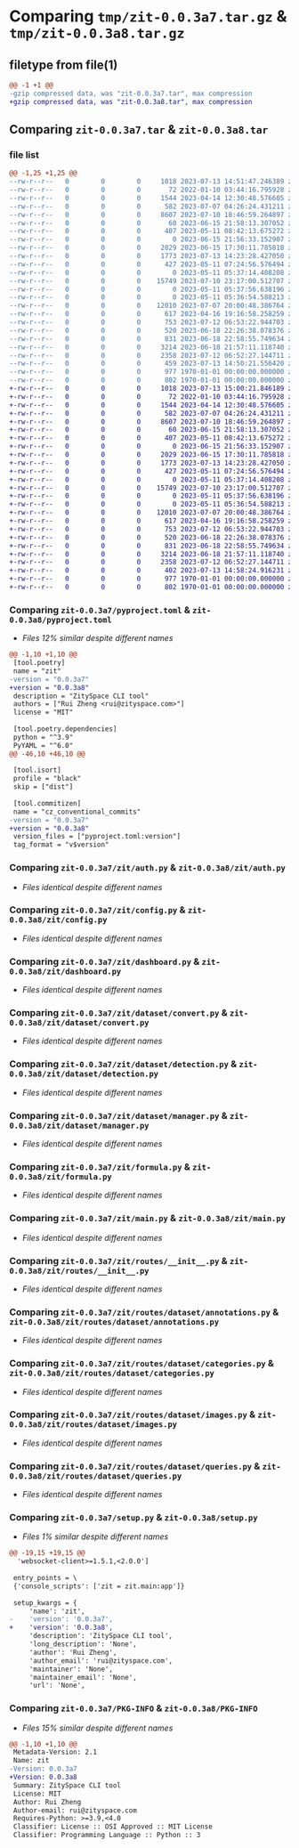# Comparing `tmp/zit-0.0.3a7.tar.gz` & `tmp/zit-0.0.3a8.tar.gz`

## filetype from file(1)

```diff
@@ -1 +1 @@
-gzip compressed data, was "zit-0.0.3a7.tar", max compression
+gzip compressed data, was "zit-0.0.3a8.tar", max compression
```

## Comparing `zit-0.0.3a7.tar` & `zit-0.0.3a8.tar`

### file list

```diff
@@ -1,25 +1,25 @@
--rw-r--r--   0        0        0     1018 2023-07-13 14:51:47.246389 zit-0.0.3a7/pyproject.toml
--rw-r--r--   0        0        0       72 2022-01-10 03:44:16.795928 zit-0.0.3a7/zit/__init__.py
--rw-r--r--   0        0        0     1544 2023-04-14 12:30:48.576605 zit-0.0.3a7/zit/auth.py
--rw-r--r--   0        0        0      582 2023-07-07 04:26:24.431211 zit-0.0.3a7/zit/config.py
--rw-r--r--   0        0        0     8607 2023-07-10 18:46:59.264897 zit-0.0.3a7/zit/dashboard.py
--rw-r--r--   0        0        0       60 2023-06-15 21:58:13.307052 zit-0.0.3a7/zit/dataset/__init__.py
--rw-r--r--   0        0        0      407 2023-05-11 08:42:13.675272 zit-0.0.3a7/zit/dataset/build.py
--rw-r--r--   0        0        0        0 2023-06-15 21:56:33.152907 zit-0.0.3a7/zit/dataset/classification.py
--rw-r--r--   0        0        0     2029 2023-06-15 17:30:11.785818 zit-0.0.3a7/zit/dataset/convert.py
--rw-r--r--   0        0        0     1773 2023-07-13 14:23:28.427050 zit-0.0.3a7/zit/dataset/detection.py
--rw-r--r--   0        0        0      427 2023-05-11 07:24:56.576494 zit-0.0.3a7/zit/dataset/factory.py
--rw-r--r--   0        0        0        0 2023-05-11 05:37:14.408208 zit-0.0.3a7/zit/dataset/keypoints.py
--rw-r--r--   0        0        0    15749 2023-07-10 23:17:00.512707 zit-0.0.3a7/zit/dataset/manager.py
--rw-r--r--   0        0        0        0 2023-05-11 05:37:56.638196 zit-0.0.3a7/zit/dataset/multilabel_classification.py
--rw-r--r--   0        0        0        0 2023-05-11 05:36:54.588213 zit-0.0.3a7/zit/dataset/segmentation.py
--rw-r--r--   0        0        0    12010 2023-07-07 20:00:48.386764 zit-0.0.3a7/zit/formula.py
--rw-r--r--   0        0        0      617 2023-04-16 19:16:58.258259 zit-0.0.3a7/zit/main.py
--rw-r--r--   0        0        0      753 2023-07-12 06:53:22.944703 zit-0.0.3a7/zit/routes/__init__.py
--rw-r--r--   0        0        0      520 2023-06-18 22:26:38.078376 zit-0.0.3a7/zit/routes/dataset/annotations.py
--rw-r--r--   0        0        0      831 2023-06-18 22:58:55.749634 zit-0.0.3a7/zit/routes/dataset/categories.py
--rw-r--r--   0        0        0     3214 2023-06-18 21:57:11.118740 zit-0.0.3a7/zit/routes/dataset/images.py
--rw-r--r--   0        0        0     2358 2023-07-12 06:52:27.144711 zit-0.0.3a7/zit/routes/dataset/queries.py
--rw-r--r--   0        0        0      459 2023-07-13 14:50:21.556420 zit-0.0.3a7/zit/utils.py
--rw-r--r--   0        0        0      977 1970-01-01 00:00:00.000000 zit-0.0.3a7/setup.py
--rw-r--r--   0        0        0      802 1970-01-01 00:00:00.000000 zit-0.0.3a7/PKG-INFO
+-rw-r--r--   0        0        0     1018 2023-07-13 15:00:21.846189 zit-0.0.3a8/pyproject.toml
+-rw-r--r--   0        0        0       72 2022-01-10 03:44:16.795928 zit-0.0.3a8/zit/__init__.py
+-rw-r--r--   0        0        0     1544 2023-04-14 12:30:48.576605 zit-0.0.3a8/zit/auth.py
+-rw-r--r--   0        0        0      582 2023-07-07 04:26:24.431211 zit-0.0.3a8/zit/config.py
+-rw-r--r--   0        0        0     8607 2023-07-10 18:46:59.264897 zit-0.0.3a8/zit/dashboard.py
+-rw-r--r--   0        0        0       60 2023-06-15 21:58:13.307052 zit-0.0.3a8/zit/dataset/__init__.py
+-rw-r--r--   0        0        0      407 2023-05-11 08:42:13.675272 zit-0.0.3a8/zit/dataset/build.py
+-rw-r--r--   0        0        0        0 2023-06-15 21:56:33.152907 zit-0.0.3a8/zit/dataset/classification.py
+-rw-r--r--   0        0        0     2029 2023-06-15 17:30:11.785818 zit-0.0.3a8/zit/dataset/convert.py
+-rw-r--r--   0        0        0     1773 2023-07-13 14:23:28.427050 zit-0.0.3a8/zit/dataset/detection.py
+-rw-r--r--   0        0        0      427 2023-05-11 07:24:56.576494 zit-0.0.3a8/zit/dataset/factory.py
+-rw-r--r--   0        0        0        0 2023-05-11 05:37:14.408208 zit-0.0.3a8/zit/dataset/keypoints.py
+-rw-r--r--   0        0        0    15749 2023-07-10 23:17:00.512707 zit-0.0.3a8/zit/dataset/manager.py
+-rw-r--r--   0        0        0        0 2023-05-11 05:37:56.638196 zit-0.0.3a8/zit/dataset/multilabel_classification.py
+-rw-r--r--   0        0        0        0 2023-05-11 05:36:54.588213 zit-0.0.3a8/zit/dataset/segmentation.py
+-rw-r--r--   0        0        0    12010 2023-07-07 20:00:48.386764 zit-0.0.3a8/zit/formula.py
+-rw-r--r--   0        0        0      617 2023-04-16 19:16:58.258259 zit-0.0.3a8/zit/main.py
+-rw-r--r--   0        0        0      753 2023-07-12 06:53:22.944703 zit-0.0.3a8/zit/routes/__init__.py
+-rw-r--r--   0        0        0      520 2023-06-18 22:26:38.078376 zit-0.0.3a8/zit/routes/dataset/annotations.py
+-rw-r--r--   0        0        0      831 2023-06-18 22:58:55.749634 zit-0.0.3a8/zit/routes/dataset/categories.py
+-rw-r--r--   0        0        0     3214 2023-06-18 21:57:11.118740 zit-0.0.3a8/zit/routes/dataset/images.py
+-rw-r--r--   0        0        0     2358 2023-07-12 06:52:27.144711 zit-0.0.3a8/zit/routes/dataset/queries.py
+-rw-r--r--   0        0        0      402 2023-07-13 14:58:24.916231 zit-0.0.3a8/zit/utils.py
+-rw-r--r--   0        0        0      977 1970-01-01 00:00:00.000000 zit-0.0.3a8/setup.py
+-rw-r--r--   0        0        0      802 1970-01-01 00:00:00.000000 zit-0.0.3a8/PKG-INFO
```

### Comparing `zit-0.0.3a7/pyproject.toml` & `zit-0.0.3a8/pyproject.toml`

 * *Files 12% similar despite different names*

```diff
@@ -1,10 +1,10 @@
 [tool.poetry]
 name = "zit"
-version = "0.0.3a7"
+version = "0.0.3a8"
 description = "ZitySpace CLI tool"
 authors = ["Rui Zheng <rui@zityspace.com>"]
 license = "MIT"
 
 [tool.poetry.dependencies]
 python = "^3.9"
 PyYAML = "^6.0"
@@ -46,10 +46,10 @@
 
 [tool.isort]
 profile = "black"
 skip = ["dist"]
 
 [tool.commitizen]
 name = "cz_conventional_commits"
-version = "0.0.3a7"
+version = "0.0.3a8"
 version_files = ["pyproject.toml:version"]
 tag_format = "v$version"
```

### Comparing `zit-0.0.3a7/zit/auth.py` & `zit-0.0.3a8/zit/auth.py`

 * *Files identical despite different names*

### Comparing `zit-0.0.3a7/zit/config.py` & `zit-0.0.3a8/zit/config.py`

 * *Files identical despite different names*

### Comparing `zit-0.0.3a7/zit/dashboard.py` & `zit-0.0.3a8/zit/dashboard.py`

 * *Files identical despite different names*

### Comparing `zit-0.0.3a7/zit/dataset/convert.py` & `zit-0.0.3a8/zit/dataset/convert.py`

 * *Files identical despite different names*

### Comparing `zit-0.0.3a7/zit/dataset/detection.py` & `zit-0.0.3a8/zit/dataset/detection.py`

 * *Files identical despite different names*

### Comparing `zit-0.0.3a7/zit/dataset/manager.py` & `zit-0.0.3a8/zit/dataset/manager.py`

 * *Files identical despite different names*

### Comparing `zit-0.0.3a7/zit/formula.py` & `zit-0.0.3a8/zit/formula.py`

 * *Files identical despite different names*

### Comparing `zit-0.0.3a7/zit/main.py` & `zit-0.0.3a8/zit/main.py`

 * *Files identical despite different names*

### Comparing `zit-0.0.3a7/zit/routes/__init__.py` & `zit-0.0.3a8/zit/routes/__init__.py`

 * *Files identical despite different names*

### Comparing `zit-0.0.3a7/zit/routes/dataset/annotations.py` & `zit-0.0.3a8/zit/routes/dataset/annotations.py`

 * *Files identical despite different names*

### Comparing `zit-0.0.3a7/zit/routes/dataset/categories.py` & `zit-0.0.3a8/zit/routes/dataset/categories.py`

 * *Files identical despite different names*

### Comparing `zit-0.0.3a7/zit/routes/dataset/images.py` & `zit-0.0.3a8/zit/routes/dataset/images.py`

 * *Files identical despite different names*

### Comparing `zit-0.0.3a7/zit/routes/dataset/queries.py` & `zit-0.0.3a8/zit/routes/dataset/queries.py`

 * *Files identical despite different names*

### Comparing `zit-0.0.3a7/setup.py` & `zit-0.0.3a8/setup.py`

 * *Files 1% similar despite different names*

```diff
@@ -19,15 +19,15 @@
  'websocket-client>=1.5.1,<2.0.0']
 
 entry_points = \
 {'console_scripts': ['zit = zit.main:app']}
 
 setup_kwargs = {
     'name': 'zit',
-    'version': '0.0.3a7',
+    'version': '0.0.3a8',
     'description': 'ZitySpace CLI tool',
     'long_description': 'None',
     'author': 'Rui Zheng',
     'author_email': 'rui@zityspace.com',
     'maintainer': 'None',
     'maintainer_email': 'None',
     'url': 'None',
```

### Comparing `zit-0.0.3a7/PKG-INFO` & `zit-0.0.3a8/PKG-INFO`

 * *Files 15% similar despite different names*

```diff
@@ -1,10 +1,10 @@
 Metadata-Version: 2.1
 Name: zit
-Version: 0.0.3a7
+Version: 0.0.3a8
 Summary: ZitySpace CLI tool
 License: MIT
 Author: Rui Zheng
 Author-email: rui@zityspace.com
 Requires-Python: >=3.9,<4.0
 Classifier: License :: OSI Approved :: MIT License
 Classifier: Programming Language :: Python :: 3
```

